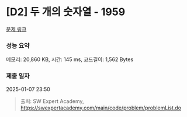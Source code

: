 # [D2] 두 개의 숫자열 - 1959 

[문제 링크](https://swexpertacademy.com/main/code/problem/problemDetail.do?contestProbId=AV5PpoFaAS4DFAUq) 

### 성능 요약

메모리: 20,860 KB, 시간: 145 ms, 코드길이: 1,562 Bytes

### 제출 일자

2025-01-07 23:50



> 출처: SW Expert Academy, https://swexpertacademy.com/main/code/problem/problemList.do